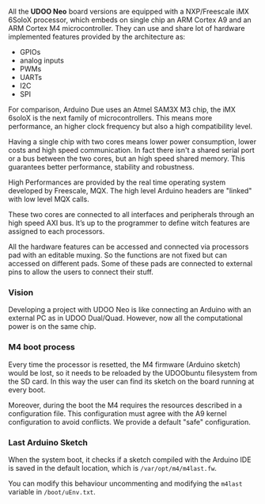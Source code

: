 All the **UDOO Neo** board versions are equipped with a NXP/Freescale iMX 6SoloX processor, which embeds on single chip an ARM Cortex A9 and an ARM Cortex M4 microcontroller. They can use and share lot of hardware implemented features provided by the architecture as:
* GPIOs
* analog inputs
* PWMs
* UARTs
* I2C
* SPI

For comparison, Arduino Due uses an Atmel SAM3X M3 chip, the iMX 6soloX is the next family of microcontrollers. This means more performance, an higher clock frequency but also a high compatibility level.

Having a single chip with two cores means lower power consumption, lower costs and high speed communication.
In fact there isn't a shared serial port or a bus between the two cores, but an high speed shared memory. This guarantees better performance, stability and robustness.

High Performances are provided by the real time operating system developed by Freescale, MQX. The high level Arduino headers are "linked" with low level MQX calls.

These two cores are connected to all interfaces and peripherals through an high speed AXI bus. It’s up to the programmer to define witch features are assigned to each processors.

All the hardware features can be accessed and connected via processors pad with an editable muxing. So the functions are not fixed but can accessed on different pads.
Some of these pads are connected to external pins to allow the users to connect their stuff.


### Vision
Developing a project with UDOO Neo is like connecting an Arduino with an external PC as in UDOO Dual/Quad. However, now all the computational power is on the same chip.


### M4 boot process
Every time the processor is resetted, the M4 firmware (Arduino sketch) would be lost, so it needs to be reloaded by the UDOObuntu filesystem from the SD card. In this way the user can find its sketch on the board running at every boot.

Moreover, during the boot the M4 requires the resources described in a configuration file. This configuration must agree with the A9 kernel configuration to avoid conflicts. We provide a default "safe" configuration.


### Last Arduino Sketch
When the system boot, it checks if a sketch compiled with the Arduino IDE is saved in the default location, which is `/var/opt/m4/m4last.fw`.

You can modify this behaviour uncommenting and modifying the `m4last` variable in `/boot/uEnv.txt`. 
